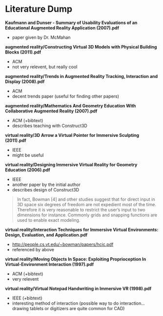 Literature Dump
===============

__Kaufmann and Dunser - Summary of Usability Evaluations of an Educational Augmented Reality Application (2007).pdf__
* paper given by Dr. McMahan

__augmented reality/Constructing Virtual 3D Models with Physical Building Blocks (2011).pdf__
* ACM
* not very relevent, but really cool

__augmented reality/Trends in Augmented Reality Tracking, Interaction and Display (2008).pdf__
* ACM
* decent trends paper (useful for finding other papers)

__augmented reality/Mathematics And Geometry Education With Collaborative Augmented Reality (2007).pdf__
* ACM (+bibtext)
* describes teaching with Construct3D

__virtual reality/3D Arrow a Virtual Pointer for Immersive Sculpting (2011).pdf__
* IEEE
* might be useful

__virtual reality/Designing Immersive Virtual Reality for Geometry Education (2006).pdf__
* IEEE
* another paper by the initial author
* describes design of Construct3D

> In fact, Bowman [4] and other studies suggest that for direct input in 3D space six degrees of freedom are not expedient most of the time. Therefore it is very reasonable to restrict the user’s input to two dimensions for instance.  Commonly grids and snapping functions are used to enable exact modeling.

__virtual reality/Interaction Techniques for Immersive Virtual Environments: Design, Evaluation, and Application.pdf__
* http://people.cs.vt.edu/~bowman/papers/hcic.pdf
* referenced by above

__virtual reality/Moving Objects In Space: Exploiting Proprioception In Virtual-Environment Interaction (1997).pdf__
* ACM (+bibtext)
* very relevent

__virtual reality/Virtual Notepad Handwriting in Immersive VR (1998).pdf__
* IEEE (+bibtext)
* interesting method of interaction (possible way to do interaction...  drawing tablets or digitizers are quite common for CAD)



